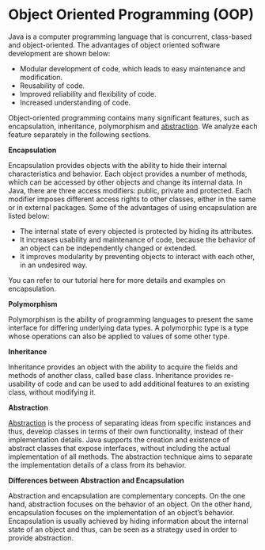 # Object Oriented Programming (OOP)

Java is a computer programming language that is concurrent, class-based and object-oriented. The advantages of object oriented software development are shown below:

* Modular development of code, which leads to easy maintenance and modification.
* Reusability of code.
* Improved reliability and flexibility of code.
* Increased understanding of code.

Object-oriented programming contains many significant features, such as encapsulation, inheritance, polymorphism and [abstraction](http://www.javacodegeeks.com/2014/07/abstraction-in-java.html). We analyze each feature separately in the following sections.

**Encapsulation**

Encapsulation provides objects with the ability to hide their internal characteristics and behavior. Each object provides a number of methods, which can be accessed by other objects and change its internal data. In Java, there are three access modifiers: public, private and protected. Each modifier imposes different access rights to other classes, either in the same or in external packages. Some of the advantages of using encapsulation are listed below:

* The internal state of every objected is protected by hiding its attributes.
* It increases usability and maintenance of code, because the behavior of an object can be independently changed or extended.
* It improves modularity by preventing objects to interact with each other, in an undesired way.

You can refer to our tutorial here for more details and examples on encapsulation.

**Polymorphism**

Polymorphism is the ability of programming languages to present the same interface for differing underlying data types. A polymorphic type is a type whose operations can also be applied to values of some other type.

**Inheritance**

Inheritance provides an object with the ability to acquire the fields and methods of another class, called base class. Inheritance provides re-usability of code and can be used to add additional features to an existing class, without modifying it.

**Abstraction**

[Abstraction](http://www.javacodegeeks.com/2014/04/why-abstraction-is-really-important.html) is the process of separating ideas from specific instances and thus, develop classes in terms of their own functionality, instead of their implementation details. Java supports the creation and existence of abstract classes that expose interfaces, without including the actual implementation of all methods. The abstraction technique aims to separate the implementation details of a class from its behavior.

**Differences between Abstraction and Encapsulation**

Abstraction and encapsulation are complementary concepts. On the one hand, abstraction focuses on the behavior of an object. On the other hand, encapsulation focuses on the implementation of an object’s behavior. Encapsulation is usually achieved by hiding information about the internal state of an object and thus, can be seen as a strategy used in order to provide abstraction.
